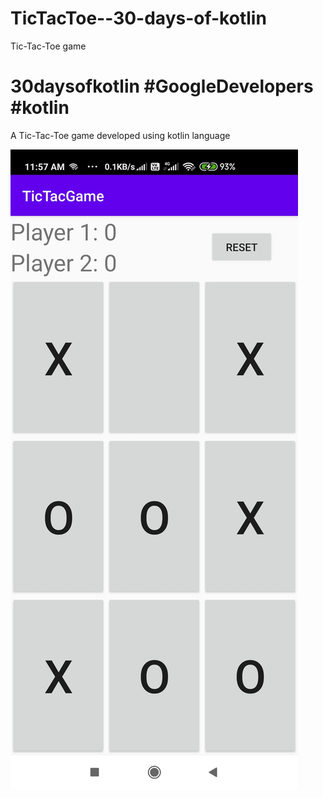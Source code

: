# TicTacToe--30-days-of-kotlin
Tic-Tac-Toe game 

# 30daysofkotlin #GoogleDevelopers #kotlin
A Tic-Tac-Toe game developed using kotlin language

![TicTacToe](https://github.com/Eshwar5799/TicTacToe--30-days-of-kotlin-/blob/master/screenshot/TicTacToe.jpg)
